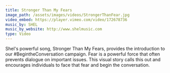 ```yaml
---
title: Stronger Than My Fears
image_path: /assets/images/videos/StrongerThanFear.jpg
video_embed: https://player.vimeo.com/video/172678736
music_by: SHEL
music_by_website: http://www.shelmusic.com
type: Video
---
```


Shel's powerful song, Stronger Than My Fears, provides the introduction to our #BegintheConversation campaign. Fear is a powerful force that often prevents dialogue on important issues. This visual story calls this out and encourages individuals to face that fear and begin the conversation.